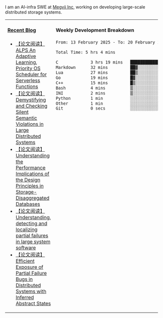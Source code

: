 I am an AI-infra SWE at [Megvii Inc](https://en.megvii.com/), working on developing large-scale distributed storage systems.

<table width="960px">
<tr>
<td valign="top" width="50%">

#### <a href="https://www.kongjun18.me" target="_blank">Recent Blog</a>

<!-- BLOG-POST-LIST:START -->
- [【论文阅读】ALPS An Adaptive Learning, Priority OS Scheduler for Serverless Functions](https://kongjun18.github.io/posts/alps-an-adaptive-learning-priority-os-scheduler-for-serverless-functions/)
- [【论文阅读】Demystifying and Checking Silent Semantic Violations in Large Distributed Systems](https://kongjun18.github.io/posts/demystifying-and-checking-silent-semantic-violations-in-large-distributed-systems/)
- [【论文阅读】Understanding the Performance Implications of the Design Principles in Storage-Disaggregated Databases](https://kongjun18.github.io/posts/understanding-the-performance-implications-of-the-design-principles-in-storage-disaggregated-databases/)
- [【论文阅读】Understanding, detecting and localizing partial failures in large system software](https://kongjun18.github.io/posts/understanding-detecting-and-localizing-partial-failures-in-large-system-software/)
- [【论文阅读】Efficient Exposure of Partial Failure Bugs in Distributed Systems with Inferred Abstract States](https://kongjun18.github.io/posts/efficient-exposure-of-partial-failure-bugs-in-distributed-systems-with-inferred-abstract-states/)
<!-- BLOG-POST-LIST:END -->

</td>
<td valign="top" width="50%">

#### Weekly Development Breakdown

<!--START_SECTION:waka-->

```txt
From: 13 February 2025 - To: 20 February 2025

Total Time: 5 hrs 4 mins

C             3 hrs 19 mins   ████████████████▒░░░░░░░░   65.41 %
Markdown      32 mins         ██▓░░░░░░░░░░░░░░░░░░░░░░   10.63 %
Lua           27 mins         ██▒░░░░░░░░░░░░░░░░░░░░░░   09.05 %
Go            19 mins         █▓░░░░░░░░░░░░░░░░░░░░░░░   06.29 %
C++           15 mins         █▒░░░░░░░░░░░░░░░░░░░░░░░   05.22 %
Bash          4 mins          ▒░░░░░░░░░░░░░░░░░░░░░░░░   01.38 %
INI           2 mins          ▒░░░░░░░░░░░░░░░░░░░░░░░░   00.86 %
Python        1 min           ░░░░░░░░░░░░░░░░░░░░░░░░░   00.44 %
Other         1 min           ░░░░░░░░░░░░░░░░░░░░░░░░░   00.34 %
Git           0 secs          ░░░░░░░░░░░░░░░░░░░░░░░░░   00.15 %
```

<!--END_SECTION:waka-->
</td>
</tr>

</table>
